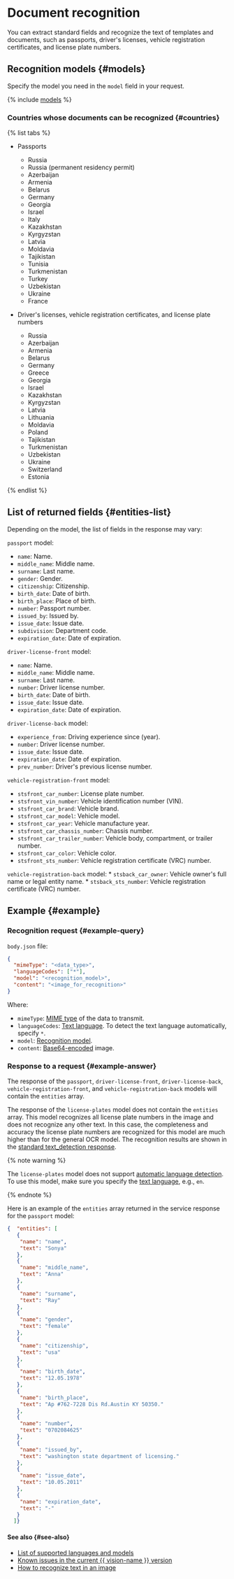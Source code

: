 # Document recognition

You can extract standard fields and recognize the text of templates and documents, such as passports, driver's licenses, vehicle registration certificates, and license plate numbers.

## Recognition models {#models}

Specify the model you need in the `model` field in your request.

{% include [models](../../../_includes/vision/models-templates.md) %}

### Countries whose documents can be recognized {#countries}

{% list tabs %}

- Passports

  * Russia
  * Russia (permanent residency permit)
  * Azerbaijan
  * Armenia
  * Belarus
  * Germany
  * Georgia
  * Israel
  * Italy
  * Kazakhstan
  * Kyrgyzstan
  * Latvia
  * Moldavia
  * Tajikistan
  * Tunisia
  * Turkmenistan
  * Turkey
  * Uzbekistan
  * Ukraine
  * France

- Driver's licenses, vehicle registration certificates, and license plate numbers

  * Russia
  * Azerbaijan
  * Armenia
  * Belarus
  * Germany
  * Greece
  * Georgia
  * Israel
  * Kazakhstan
  * Kyrgyzstan
  * Latvia
  * Lithuania
  * Moldavia
  * Poland
  * Tajikistan
  * Turkmenistan
  * Uzbekistan
  * Ukraine
  * Switzerland
  * Estonia

{% endlist %}

## List of returned fields {#entities-list}

Depending on the model, the list of fields in the response may vary:

`passport` model:
  * `name`: Name.
  * `middle_name`: Middle name.
  * `surname`: Last name.
  * `gender`: Gender.
  * `citizenship`: Citizenship.
  * `birth_date`: Date of birth.
  * `birth_place`: Place of birth.
  * `number`: Passport number.
  * `issued_by`: Issued by.
  * `issue_date`: Issue date.
  * `subdivision`: Department code.
  * `expiration_date`: Date of expiration.


`driver-license-front` model:
  * `name`: Name.
  * `middle_name`: Middle name.
  * `surname`: Last name.
  * `number`: Driver license number.
  * `birth_date`: Date of birth.
  * `issue_date`: Issue date.
  * `expiration_date`: Date of expiration.
    
`driver-license-back` model:
  * `experience_from`: Driving experience since (year).
  * `number`: Driver license number.
  * `issue_date`: Issue date.
  * `expiration_date`: Date of expiration.
  * `prev_number`: Driver's previous license number.

`vehicle-registration-front` model:
  * `stsfront_car_number`: License plate number.
  * `stsfront_vin_number`: Vehicle identification number (VIN).
  * `stsfront_car_brand`: Vehicle brand.
  * `stsfront_car_model`: Vehicle model.
  * `stsfront_car_year`: Vehicle manufacture year.
  * `stsfront_car_chassis_number`: Chassis number.
  * `stsfront_car_trailer_number`: Vehicle body, compartment, or trailer number.
  * `stsfront_car_color`: Vehicle color.
  * `stsfront_sts_number`: Vehicle registration certificate (VRC) number.

`vehicle-registration-back` model:
    * `stsback_car_owner`: Vehicle owner's full name or legal entity name.
    * `stsback_sts_number`: Vehicle registration certificate (VRC) number.

## Example {#example}

### Recognition request {#example-query}

`body.json` file:

```json
{
  "mimeType": "<data_type>",
  "languageCodes": ["*"],
  "model": "<recognition_model>",
  "content": "<image_for_recognition>"
}
```

Where:

* `mimeType`: [MIME type](https://en.wikipedia.org/wiki/Media_type) of the data to transmit.
* `languageCodes`: [Text language](supported-languages.md). To detect the text language automatically, specify `*`.
* `model`: [Recognition model](index.md#models).
* `content`: [Base64-encoded](../../operations/base64-encode.md) image.

### Response to a request {#example-answer}

The response of the `passport`, `driver-license-front`, `driver-license-back`, `vehicle-registration-front`, and `vehicle-registration-back` models will contain the `entities` array.

The response of the `license-plates` model does not contain the `entities` array. This model recognizes all license plate numbers in the image and does not recognize any other text. In this case, the completeness and accuracy the license plate numbers are recognized for this model are much higher than for the general OCR model. The recognition results are shown in the [standard text_detection response](../ocr/index.md#response).

{% note warning %}

The `license-plates` model does not support [automatic language detection](../../operations/ocr/text-detection-image.md#ocr-api-recognition). To use this model, make sure you specify the [text language](./supported-languages.md), e.g., `en`.

{% endnote %}

Here is an example of the `entities` array returned in the service response for the `passport` model:

```json
{  "entities": [
   {
    "name": "name",
    "text": "Sonya"
   },
   {
    "name": "middle_name",
    "text": "Anna"
   },
   {
    "name": "surname",
    "text": "Ray"
   },
   {
    "name": "gender",
    "text": "female"
   },
   {
    "name": "citizenship",
    "text": "usa"
   },
   {
    "name": "birth_date",
    "text": "12.05.1978"
   },
   {
    "name": "birth_place",
    "text": "Ap #762-7228 Dis Rd.Austin KY 50350."
   },
   {
    "name": "number",
    "text": "0702084625"
   },
   {
    "name": "issued_by",
    "text": "washington state department of licensing."
   },
   {
    "name": "issue_date",
    "text": "10.05.2011"
   },
   {
    "name": "expiration_date",
    "text": "-"
   }
  ]}
```

#### See also {#see-also}

* [List of supported languages and models](supported-languages.md)
* [Known issues in the current {{ vision-name }} version](known-issues.md)
* [How to recognize text in an image](../../operations/ocr/text-detection-image.md)